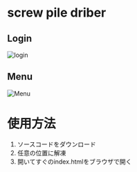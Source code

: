 # screw pile driber
## Login
![login](https://i.imgur.com/Rhs2PKQ.png"サンプル")
## Menu
![Menu](https://i.imgur.com/hV9PevU.png"サンプル")

# 使用方法

1. ソースコードをダウンロード
2. 任意の位置に解凍
3. 開いてすぐのindex.htmlをブラウザで開く

